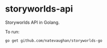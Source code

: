 # storyworlds-api

Storyworlds API in Golang.

To run:
```
go get github.com/natevaughan/storyworlds-go
```
